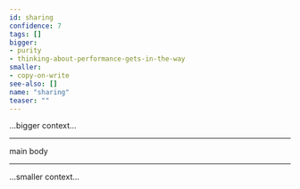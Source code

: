 ```yaml
---
id: sharing
confidence: 7
tags: []
bigger:
- purity
- thinking-about-performance-gets-in-the-way
smaller:
- copy-on-write
see-also: []
name: "sharing"
teaser: ""
---
```



...bigger context...

---

main body

---

...smaller context...

